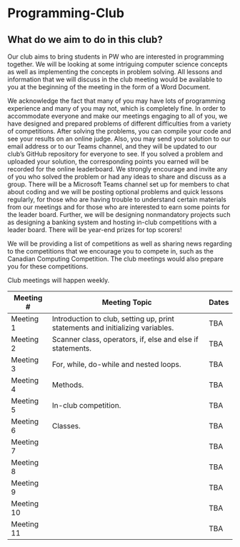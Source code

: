 # Programming-Club

## What do we aim to do in this club? 

Our club aims to bring students in PW who are interested in programming together. We will be looking at some intriguing computer science concepts as well as implementing the concepts in problem solving. All lessons and information that we will discuss in the club meeting would be available to you at the beginning of the meeting in the form of a Word Document.  

We acknowledge the fact that many of you may have lots of programming experience and many of you may not, which is completely fine. In order to accommodate everyone and make our meetings engaging to all of you, we have designed and prepared problems of different difficulties from a variety of competitions. After solving the problems, you can compile your code and see your results on an online judge. Also, you may send your solution to our email address or to our Teams channel, and they will be updated to our club’s GitHub repository for everyone to see. If you solved a problem and uploaded your solution, the corresponding points you earned will be recorded for the online leaderboard. We strongly encourage and invite any of you who solved the problem or had any ideas to share and discuss as a group. There will be a Microsoft Teams channel set up for members to chat about coding and we will be posting optional problems and quick lessons regularly, for those who are having trouble to understand certain materials from our meetings and for those who are interested to earn some points for the leader board. Further, we will be designing nonmandatory projects such as designing a banking system and hosting in-club competitions with a leader board. There will be year-end prizes for top scorers! 

We will be providing a list of competitions as well as sharing news regarding to the competitions that we encourage you to compete in, such as the Canadian Computing Competition. The club meetings would also prepare you for these competitions.   

Club meetings will happen weekly.


| Meeting #           | Meeting Topic                                    | Dates |
|---------------------|--------------------------------------------------|-------|
| Meeting 1           | Introduction to club, setting up, print statements and initializing variables.       | TBA   |
| Meeting 2 | Scanner class, operators, if, else and else if statements. | TBA   |
| Meeting 3           | For, while, do-while and nested loops.           | TBA   |
| Meeting 4 | Methods.                                                 | TBA   |
| Meeting 5           | In-club competition.                                                 | TBA   |
| Meeting 6 | Classes.                                                 | TBA   |
| Meeting 7           |                                                  | TBA   |
| Meeting 8 |                                                  | TBA   |
| Meeting 9           |                                                  | TBA   |
| Meeting 10 |                                                  | TBA   |
| Meeting 11           |                                                  | TBA   |
